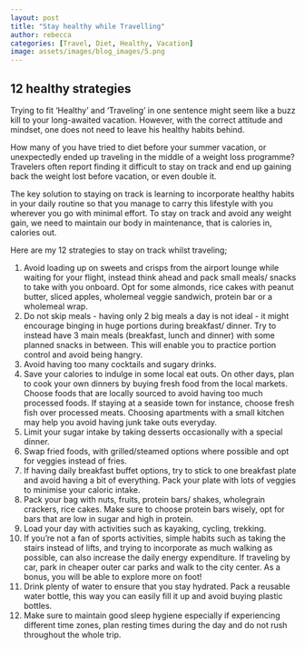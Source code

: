 ```yaml
---
layout: post
title: "Stay healthy while Travelling"
author: rebecca
categories: [Travel, Diet, Healthy, Vacation]
image: assets/images/blog_images/5.png
---
```

## 12 healthy strategies

Trying to fit ‘Healthy’ and ‘Traveling’ in one sentence might seem like a buzz kill to your long-awaited vacation. However, with the correct attitude and mindset, one does not need to leave his healthy habits behind. 

How many of you have tried to diet before your summer vacation, or unexpectedly ended up traveling in the middle of a weight loss programme? Travelers often report finding it difficult to stay on track and end up gaining back the weight lost before vacation, or even double it. 

The key solution to staying on track is learning to incorporate healthy habits in your daily routine so that you manage to carry this lifestyle with you wherever you go with minimal effort. To stay on track and avoid any weight gain, we need to maintain our body in maintenance, that is calories in, calories out. 

Here are my 12 strategies to stay on track whilst traveling; 



1. Avoid loading up on sweets and crisps from the airport lounge while waiting for your flight, instead think ahead and pack small meals/ snacks to take with you onboard. Opt for some almonds, rice cakes with peanut butter, sliced apples, wholemeal veggie sandwich, protein bar or a wholemeal wrap. 
2. Do not skip meals - having only 2 big meals a day is not ideal - it might encourage binging in huge portions during breakfast/ dinner. Try to instead have 3 main meals (breakfast, lunch and dinner) with some planned snacks in between. This will enable you to practice portion control and avoid being hangry.
3. Avoid having too many cocktails and sugary drinks. 
4. Save your calories to indulge in some local eat outs. On other days, plan to cook your own dinners by buying fresh food from the local markets. Choose foods that are locally sourced to avoid having too much processed foods. If staying at a seaside town for instance, choose fresh fish over processed meats. Choosing apartments with a small kitchen may help you avoid having junk take outs everyday. 
5. Limit your sugar intake by taking desserts occasionally with a special dinner. 
6. Swap fried foods, with grilled/steamed options where possible and opt for veggies instead of fries. 
7. If having daily breakfast buffet options, try to stick to one breakfast plate and avoid having a bit of everything. Pack your plate with lots of veggies to minimise your caloric intake.
8. Pack your bag with nuts, fruits, protein bars/ shakes, wholegrain crackers, rice cakes. Make sure to choose protein bars wisely, opt for bars that are low in sugar and high in protein.
9. Load your day with activities such as kayaking, cycling, trekking. 
10. If you’re not a fan of sports activities, simple habits such as taking the stairs instead of lifts, and trying to incorporate as much walking as possible, can also increase the daily energy expenditure. If traveling by car, park in cheaper outer car parks and walk to the city center. As a bonus, you will be able to explore more on foot!
11. Drink plenty of water to ensure that you stay hydrated. Pack a reusable water bottle, this way you can easily fill it up and avoid buying plastic bottles. 
12. Make sure to maintain good sleep hygiene especially if experiencing different time zones, plan resting times during the day and do not rush throughout the whole trip.